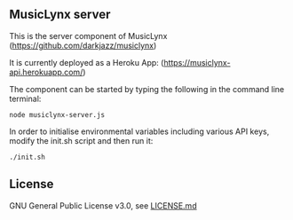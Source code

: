 ## MusicLynx server

This is the server component of MusicLynx (https://github.com/darkjazz/musiclynx)

It is currently deployed as a Heroku App: (https://musiclynx-api.herokuapp.com/)

The component can be started by typing the following in the command line terminal:
```
node musiclynx-server.js
```

In order to initialise environmental variables including various API keys, modify the init.sh script and then run it:
```
./init.sh
```

## License

GNU General Public License v3.0, see [LICENSE.md](https://github.com/darkjazz/musiclynx-server/blob/heroku/LICENSE.md)
